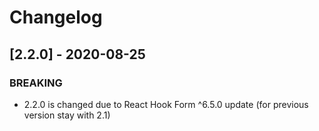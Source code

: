 # Changelog

## [2.2.0] - 2020-08-25

### BREAKING

- 2.2.0 is changed due to React Hook Form ^6.5.0 update (for previous version stay with 2.1)
